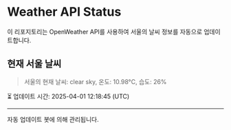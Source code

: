 
# Weather API Status

이 리포지토리는 OpenWeather API를 사용하여 서울의 날씨 정보를 자동으로 업데이트합니다.

## 현재 서울 날씨
> 서울의 현재 날씨: clear sky, 온도: 10.98°C, 습도: 26%

⏳ 업데이트 시간: 2025-04-01 12:18:45 (UTC)

---
자동 업데이트 봇에 의해 관리됩니다.
